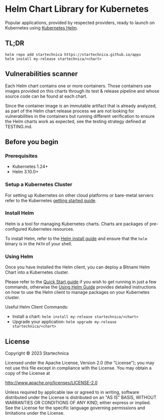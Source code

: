 # Helm Chart Library for Kubernetes

Popular applications, provided by respected providers, ready to launch on Kubernetes using [Kubernetes Helm](https://github.com/helm/helm).

## TL;DR

```console
helm repo add startechnica https://startechnica.github.io/apps
helm install my-release startechnica/<chart>
```

## Vulnerabilities scanner

Each Helm chart contains one or more containers. Those containers use images provided on this charts through its test & release pipeline and whose source code can be found at each chart.

Since the container image is an immutable artifact that is already analyzed, as part of the Helm chart release process we are not looking for vulnerabilities in the containers but running different verification to ensure the Helm charts work as expected, see the testing strategy defined at TESTING.md.

## Before you begin

### Prerequisites

- Kubernetes 1.24+
- Helm 3.10.0+

### Setup a Kubernetes Cluster

For setting up Kubernetes on other cloud platforms or bare-metal servers refer to the Kubernetes [getting started guide](https://kubernetes.io/docs/getting-started-guides/).

### Install Helm

Helm is a tool for managing Kubernetes charts. Charts are packages of pre-configured Kubernetes resources.

To install Helm, refer to the [Helm install guide](https://github.com/helm/helm#install) and ensure that the `helm` binary is in the `PATH` of your shell.

### Using Helm

Once you have installed the Helm client, you can deploy a Bitnami Helm Chart into a Kubernetes cluster.

Please refer to the [Quick Start guide](https://helm.sh/docs/intro/quickstart/) if you wish to get running in just a few commands, otherwise the [Using Helm Guide](https://helm.sh/docs/intro/using_helm/) provides detailed instructions on how to use the Helm client to manage packages on your Kubernetes cluster.

Useful Helm Client Commands:

- Install a chart: `helm install my-release startechnica/<chart>`
- Upgrade your application: `helm upgrade my-release startechnica/<chart>`

## License

Copyright &copy; 2023 Startechnica

Licensed under the Apache License, Version 2.0 (the "License");
you may not use this file except in compliance with the License.
You may obtain a copy of the License at

<http://www.apache.org/licenses/LICENSE-2.0>

Unless required by applicable law or agreed to in writing, software
distributed under the License is distributed on an "AS IS" BASIS,
WITHOUT WARRANTIES OR CONDITIONS OF ANY KIND, either express or implied.
See the License for the specific language governing permissions and
limitations under the License.
